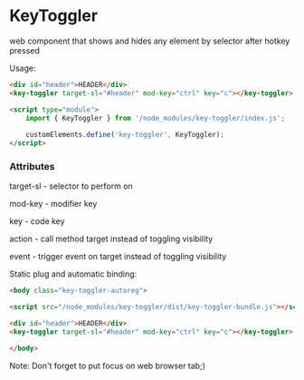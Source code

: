 # KeyToggler 

web component that shows and hides any element by selector after hotkey pressed

Usage:

```html
<div id="header">HEADER</div>
<key-toggler target-sl="#header" mod-key="ctrl" key="c"></key-toggler>

<script type="module">
    import { KeyToggler } from '/node_modules/key-toggler/index.js';
    
    customElements.define('key-toggler', KeyToggler);
</script>
```

### Attributes

target-sl - selector to perform on

mod-key - modifier key

key - code key

action - call method target instead of toggling visibility

event - trigger event on target instead of toggling visibility

Static plug and automatic binding:

```html
<body class="key-toggler-autoreg">

<script src="/node_modules/key-toggler/dist/key-toggler-bundle.js"></script>

<div id="header">HEADER</div>
<key-toggler target-sl="#header" mod-key="ctrl" key="c"></key-toggler>

</body>
```

Note: Don't forget to put focus on web browser tab;)